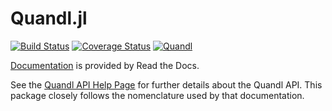 Quandl.jl
============
[![Build Status](https://travis-ci.org/milktrader/Quandl.jl.svg?branch=master)](https://travis-ci.org/milktrader/Quandl.jl)
[![Coverage Status](https://coveralls.io/repos/milktrader/Quandl.jl/badge.svg?branch=master)](https://coveralls.io/r/milktrader/Quandl.jl?branch=master)
[![Quandl](http://pkg.julialang.org/badges/Quandl_0.5.svg)](http://pkg.julialang.org/?pkg=Quandl&ver=0.5)

[Documentation](http://quandljl.readthedocs.org/en/latest/) is provided by Read the Docs.

See the [Quandl API Help Page](http://www.quandl.com/help/api) for further details about the Quandl API. This package 
closely follows the nomenclature used by that documentation.
